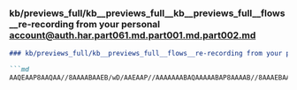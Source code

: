 ### kb/previews_full/kb__previews_full__kb__previews_full__flows__re-recording from your personal account@auth.har.part061.md.part001.md.part002.md

```md
### kb/previews_full/kb__previews_full__flows__re-recording from your personal account@auth.har.part061.md.part001.md (part 002)

```md
AAQEAAP8AAQAA//8AAAABAAEB/wD/AAEAAP//AAAAAAABAQAAAAABAP8AAAAB//8AAAEBAAAAAAAAAAEAAP//AAABAQABAAAAAAAAAAH//
```

```

```
